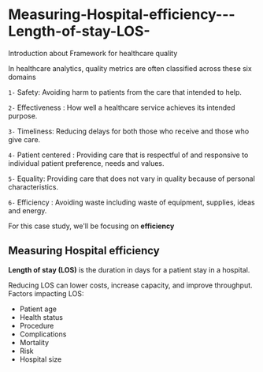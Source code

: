 # Measuring-Hospital-efficiency---Length-of-stay-LOS-
 
Introduction about Framework for healthcare quality

In healthcare analytics, quality metrics are often classified across these six domains

`1-` Safety: Avoiding harm to patients from the care that intended to help.

`2-` Effectiveness : How well a healthcare service achieves its intended purpose.

`3-` Timeliness: Reducing delays for both those who receive and those who give care.

`4-` Patient centered : Providing care that is respectful of and responsive to individual patient preference, needs and values.

`5-` Equality: Providing care that does not vary in quality because of personal characteristics.

`6-` Efficiency : Avoiding waste including waste of equipment, supplies, ideas and energy.

For this case study, we'll be focusing on **efficiency**

## Measuring Hospital efficiency

**Length of stay (LOS)** is the duration in days for a patient stay in a hospital.

Reducing LOS can lower costs, increase capacity, and improve throughput.
Factors impacting LOS: 
- Patient age
- Health status
- Procedure
- Complications
- Mortality
- Risk
- Hospital size
